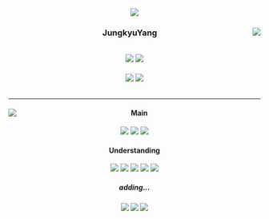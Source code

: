 <!-- Header -->
<div align="center">
  <a href="https://git.io/typing-svg"><img src="https://readme-typing-svg.herokuapp.com?font=Oleo+Script&color=000000&size=35&center=true&vCenter=true&width=404&height=53&lines=%E3%80%80%E3%80%80Thanks+for+comming+:D+%E3%80%80%E3%80%80" />
</div>
  
<div align="center">
  
  <!-- github state -->
  <a href="https://github.com/jungkyuYang/"><img align="right" src="https://github-readme-stats.vercel.app/api?username=jungkyuYang&hide=stars,issues,contribs&count_private=true&show_icons=true&theme=default "/></a>
   
  <!-- profile -->
  <h3>JungkyuYang</h3>
  <h2><a href="https://hits.seeyoufarm.com"><img src="https://hits.seeyoufarm.com/api/count/incr/badge.svg?url=https%3A%2F%2Fgithub.com%2FjungkyuYang%2F&count_bg=%23000000&title_bg=%23000000&icon=github.svg&icon_color=%23FFFFFF&title=hits&edge_flat=false"/></a>
  <a href="https://solved.ac/yangjung8590"><img src="http://mazassumnida.wtf/api/mini/generate_badge?boj=yangjung8590"/></a></h2>
  <a href="https://velog.io/@jungkyu_lol"><img src="https://img.shields.io/badge/jungkyu__lol.log-3DDC84?style=flat-square&logo=Velog&logoColor=white"/></a>
  <a href="https://cheerful-ruby-3bb.notion.site/12153f97a80649caa100debe385e59d5"><img src="https://img.shields.io/badge/jungkyu__lol-ffffff?style=flat-square&logo=notion&logoColor=black"/></a>
</div>

<br>

<hr>

<div align="center">
  
  <!-- github rate -->
  <a href="https://github.com/anuraghazra/github-readme-stats"><img align="left" src="https://github-readme-stats.vercel.app/api/top-langs/?username=jungkyuYang&layout=compact&theme=default "/></a>
  
  <!-- skill -->
  <h4>Main</h4>
    <img src="https://img.shields.io/badge/JavaScript(ES6+)-F7DF1E?style=flat-square&logo=JavaScript&logoColor=FFFFFF"/>
    <img src="https://img.shields.io/badge/Typescript-3178C6?style=flat-square&logo=Typescript&logoColor=FFFFFF"/>
    <img src="https://img.shields.io/badge/React-61DAFB?style=flat-square&logo=React&logoColor=FFFFFF"/>
  
  <h4>Understanding</h4>
    <img src="https://img.shields.io/badge/Jira-0052CC?style=flat-square&logo=Jira&logoColor=FFFFFF"/>
    <img src="https://img.shields.io/badge/Conventionalcommits-FE5196?style=flat-square&logo=conventionalcommits&logoColor=FFFFFF"/>
    <img src="https://img.shields.io/badge/Illustrator-FF9A00?style=flat-square&logo=adobeillustrator&logoColor=FFFFFF"/>
    <img src="https://img.shields.io/badge/styled_components-DB7093?style=flat-square&logo=styled-components&logoColor=FFFFFF"/>
    <img src="https://img.shields.io/badge/Sass-DB7093?style=flat-square&logo=Sass&logoColor=FFFFFF"/>
 
  <br>
  
  <h5>adding...<h5>
    <img src="https://img.shields.io/badge/Next.js-000000?style=flat-square&logo=Next.js&logoColor=FFFFFF"/>
    <img src="https://img.shields.io/badge/Redux-764ABC?style=flat-square&logo=Redux&logoColor=FFFFFF"/>
    <img src="https://img.shields.io/badge/Figma-F24E1E?style=flat-square&logo=Figma&logoColor=white"/>
</div>
  


